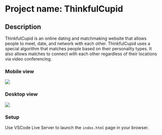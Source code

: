 # Project name: ThinkfulCupid

## Description
ThinkfulCupid is an online dating and matchmaking website that allows people to meet, date, and network with each other. ThinkfulCupid uses a special algorithm that matches people based on their personality types. It also allows matches to connect with each other regardless of their locations via video conferencing.

### Mobile view

![](images/ThinkfulCupid-mobile.png)

### Desktop view

![](images/ThinkfulCupid-desktop.png)



### Setup

Use VSCode Live Server to launch the `index.html` page in your browser.

